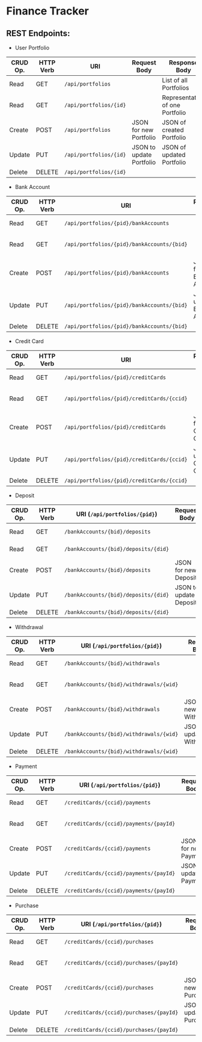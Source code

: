 # Finance Tracker

## REST Endpoints:

- User Portfolio

| CRUD Op. | HTTP Verb | URI                  | Request Body | Response Body |
|----------|-----------|-------------------------------|--------------|---------------|
| Read     | GET       | `/api/portfolios`         |              | List of all Portfolios |
| Read     | GET       | `/api/portfolios/{id}`|              | Representation of one Portfolio |
| Create   | POST      | `/api/portfolios`         | JSON for new Portfolio | JSON of created Portfolio |
| Update   | PUT       | `/api/portfolios/{id}`| JSON to update Portfolio | JSON of updated Portfolio |
| Delete   | DELETE    | `/api/portfolios/{id}`|              | |

- Bank Account

| CRUD Op. | HTTP Verb | URI                  | Request Body | Response Body |
|----------|-----------|-------------------------------|--------------|---------------|
| Read     | GET       | `/api/portfolios/{pid}/bankAccounts`         |              | List of all Bank Accounts |
| Read     | GET       | `/api/portfolios/{pid}/bankAccounts/{bid}`|              | Representation of one Bank Account |
| Create   | POST      | `/api/portfolios/{pid}/bankAccounts`         | JSON for new Bank Account | JSON of created Bank Account |
| Update   | PUT       | `/api/portfolios/{pid}/bankAccounts/{bid}`| JSON to update Bank Account | JSON of updated Bank Account |
| Delete   | DELETE    | `/api/portfolios/{pid}/bankAccounts/{bid}`|              | |

- Credit Card

| CRUD Op. | HTTP Verb | URI                  | Request Body | Response Body |
|----------|-----------|-------------------------------|--------------|---------------|
| Read     | GET       | `/api/portfolios/{pid}/creditCards`         |              | List of all Credit Cards |
| Read     | GET       | `/api/portfolios/{pid}/creditCards/{ccid}`|              | Representation of one Credit Card |
| Create   | POST      | `/api/portfolios/{pid}/creditCards`         | JSON for new Credit Card | JSON of created Credit Card |
| Update   | PUT       | `/api/portfolios/{pid}/creditCards/{ccid}`| JSON to update Credit Card | JSON of updated Credit Card |
| Delete   | DELETE    | `/api/portfolios/{pid}/creditCards/{ccid}`|              | |

- Deposit

| CRUD Op. | HTTP Verb | URI (`/api/portfolios/{pid}`) | Request Body | Response Body |
|----------|-----------|-------------------------------|--------------|---------------|
| Read     | GET       | `/bankAccounts/{bid}/deposits`         |              | List of all Deposits |
| Read     | GET       | `/bankAccounts/{bid}/deposits/{did}`|              | Representation of one Deposit |
| Create   | POST      | `/bankAccounts/{bid}/deposits`         | JSON for new Deposit | JSON of created Deposit |
| Update   | PUT       | `/bankAccounts/{bid}/deposits/{did}`| JSON to update Deposit | JSON of updated Deposit |
| Delete   | DELETE    | `/bankAccounts/{bid}/deposits/{did}`|              | |

- Withdrawal

| CRUD Op. | HTTP Verb | URI (`/api/portfolios/{pid}`) | Request Body | Response Body |
|----------|-----------|-------------------------------|--------------|---------------|
| Read     | GET       | `/bankAccounts/{bid}/withdrawals`         |              | List of all Withdrawals |
| Read     | GET       | `/bankAccounts/{bid}/withdrawals/{wid}`|              | Representation of one Withdrawal |
| Create   | POST      | `/bankAccounts/{bid}/withdrawals`         | JSON for new Withdrawal | JSON of created Withdrawal |
| Update   | PUT       | `/bankAccounts/{bid}/withdrawals/{wid}`| JSON to update Withdrawal | JSON of updated Withdrawal |
| Delete   | DELETE    | `/bankAccounts/{bid}/withdrawals/{wid}`|              | |

- Payment

| CRUD Op. | HTTP Verb | URI (`/api/portfolios/{pid}`) | Request Body | Response Body |
|----------|-----------|-------------------------------|--------------|---------------|
| Read     | GET       | `/creditCards/{ccid}/payments`         |              | List of all Payments |
| Read     | GET       | `/creditCards/{ccid}/payments/{payId}`|              | Representation of one Payment |
| Create   | POST      | `/creditCards/{ccid}/payments`         | JSON for new Payment | JSON of created Payment |
| Update   | PUT       | `/creditCards/{ccid}/payments/{payId}`| JSON to update Payment | JSON of updated Payment |
| Delete   | DELETE    | `/creditCards/{ccid}/payments/{payId}`|              | |

- Purchase

| CRUD Op. | HTTP Verb | URI (`/api/portfolios/{pid}`) | Request Body | Response Body |
|----------|-----------|-------------------------------|--------------|---------------|
| Read     | GET       | `/creditCards/{ccid}/purchases`         |              | List of all Purchases |
| Read     | GET       | `/creditCards/{ccid}/purchases/{payId}`|              | Representation of one Purchase |
| Create   | POST      | `/creditCards/{ccid}/purchases`         | JSON for new Purchase | JSON of created Purchase |
| Update   | PUT       | `/creditCards/{ccid}/purchases/{payId}`| JSON to update Purchase | JSON of updated Purchase |
| Delete   | DELETE    | `/creditCards/{ccid}/purchases/{payId}`|              | |
